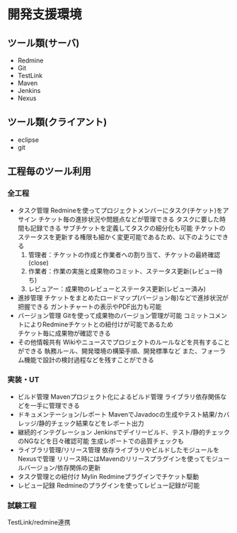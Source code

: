 # 開発支援環境
## ツール類(サーバ)
* Redmine
* Git
* TestLink
* Maven
* Jenkins
* Nexus
## ツール類(クライアント)
* eclipse
* git

## 工程毎のツール利用
### 全工程
* タスク管理
Redmineを使ってプロジェクトメンバーにタスク(チケット)をアサイン
チケット毎の進捗状況や問題点などが管理できる
タスクに要した時間も記録できる
サブチケットを定義してタスクの細分化も可能
チケットのステータスを更新する権限も細かく変更可能であるため、以下のようにできる  
	1. 管理者：チケットの作成と作業者への割り当て、チケットの最終確認(close)  
	1. 作業者：作業の実施と成果物のコミット、ステータス更新(レビュー待ち)  
	1. レビュアー：成果物のレビューとステータス更新(レビュー済み)  
* 進捗管理
チケットをまとめたロードマップ(バージョン毎)などで進捗状況が把握できる
ガントチャートの表示やPDF出力も可能
* バージョン管理
Gitを使って成果物のバージョン管理が可能
コミットコメントによりRedmineチケットとの紐付けが可能であるため  
チケット毎に成果物が確認できる
* その他情報共有
Wikiやニュースでプロジェクトのルールなどを共有することができる
	執務ルール、開発環境の構築手順、開発標準など
また、フォーラム機能で設計の検討過程などを残すことができる
### 実装・UT
* ビルド管理
Mavenプロジェクト化によるビルド管理
ライブラリ依存関係などを一手に管理できる
* ドキュメンテーション/レポート
MavenでJavadocの生成やテスト結果/カバレッジ/静的チェック結果などをレポート出力
* 継続的インテグレーション
Jenkinsでデイリービルド、テスト/静的チェックのNGなどを日々確認可能
生成レポートでの品質チェックも
* ライブラリ管理/リリース管理
依存ライブラリやビルドしたモジュールをNexusで管理
リリース時にはMavenのリリースプラグインを使ってモジュールバージョン/依存関係の更新
* タスク管理との紐付け
Mylin Redmineプラグインでチケット駆動
* レビュー記録
Redmineのプラグインを使ってレビュー記録が可能
### 試験工程
TestLink/redmine連携